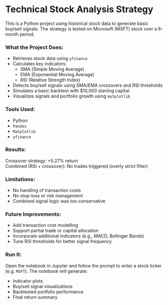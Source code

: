 # Technical Stock Analysis Strategy

This is a Python project using historical stock data to generate basic buy/sell signals. The strategy is tested on Microsoft (MSFT) stock over a 6-month period.

### What the Project Does:
- Retrieves stock data using `yfinance`
- Calculates key indicators:
  - SMA (Simple Moving Average)
  - EMA (Exponential Moving Average)
  - RSI (Relative Strength Index)
- Detects buy/sell signals using SMA/EMA crossovers and RSI thresholds
- Simulates a basic backtest with $10,000 starting capital
- Visualizes signals and portfolio growth using `matplotlib`

### Tools Used:
- Python
- `Pandas`
- `Matplotlib`
- `yfinance`

### Results:
Crossover strategy: +5.27% return  
Combined (RSI + crossover): No trades triggered (overly strict filter)

### Limitations:
- No handling of transaction costs
- No stop-loss or risk management
- Combined signal logic was too conservative

### Future Improvements:
- Add transaction cost modelling
- Support partial trade or capital allocation
- Incorporate additional indicators (e.g., MACD, Bollinger Bands) 
- Tune RSI thresholds for better signal frequency

### Run It:
Open the notebook in Jupyter and follow the prompt to enter a stock ticker (e.g. `MSFT`).
The notebook will generate:
- Indicator plots
- Buy/sell signal visualizations
- Backtested portfolio performance
- Final return summary

